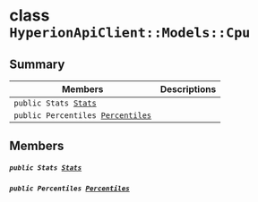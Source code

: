 # class `HyperionApiClient::Models::Cpu` 

## Summary

 Members                                | Descriptions                                
----------------------------------------|---------------------------------------------
`public Stats `[`Stats`](#class_hyperion_api_client_1_1_models_1_1_cpu_1aa8b37c5f2e3ce583bc0c31eb05daf5a5) | 
`public Percentiles `[`Percentiles`](#class_hyperion_api_client_1_1_models_1_1_cpu_1a1333fde7e3ab8b7c22e21058275dbda2) | 

## Members

##### `public Stats `[`Stats`](#class_hyperion_api_client_1_1_models_1_1_cpu_1aa8b37c5f2e3ce583bc0c31eb05daf5a5) 

##### `public Percentiles `[`Percentiles`](#class_hyperion_api_client_1_1_models_1_1_cpu_1a1333fde7e3ab8b7c22e21058275dbda2) 

